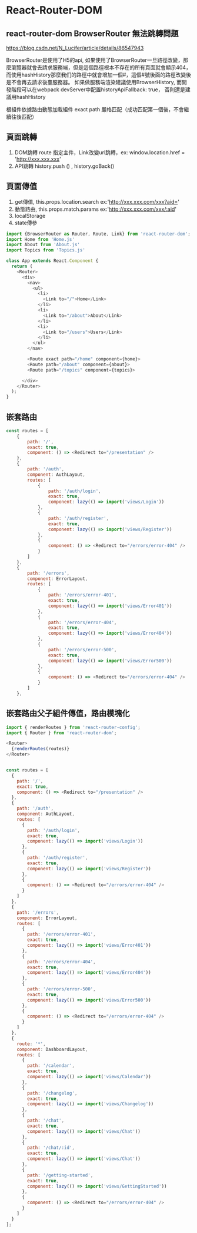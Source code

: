 # React-Router-DOM

## react-router-dom BrowserRouter 無法跳轉問題

<https://blog.csdn.net/N_Lucifer/article/details/86547943>

BrowserRouter是使用了H5的api, 如果使用了BrowserRouter一旦路徑改變，那麼瀏覽器就會去請求服務端，但是這個路徑根本不存在的所有頁面就會顯示404，而使用hashHistory那麼我们的路徑中就會增加一個#，這個#號後面的路徑改變後是不會再去請求後臺服務器。
如果做服務端渲染建議使用BrowserHistory, 而開發階段可以在webpack devServer中配置historyApiFallback: true，
否則還是建議用hashHistory

根組件依據路由動態加載組件
exact path 嚴格匹配（成功匹配第一個後，不會繼續往後匹配）

## 頁面跳轉

1. DOM跳轉 route 指定主件，Link改變url跳轉，ex: window.location.href = 'http://xxx.xxx.xxx'
2. API跳轉 history.push () , history.goBack()

## 頁面傳值

1. get傳值, this.props.location.search ex:'http://xxx.xxx.com/xxx?aid='
2. 動態路由, this.props.match.params ex:'http://xxx.xxx.com/xxx/:aid'
3. localStorage
4. state傳參

```js
import {BrowserRouter as Router, Route, Link} from 'react-router-dom';
import Home from 'Home.js'
import About from 'About.js'
import Topics from 'Topics.js'

class App extends React.Component {
  return (
    <Router>
      <div>
        <nav>
          <ul>
            <li>
              <Link to="/">Home</Link>
            </li>
            <li>
              <Link to="/about">About</Link>
            </li>
            <li>
              <Link to="/users">Users</Link>
            </li>
          </ul>
        </nav>

        <Route exact path="/home" component={home}>
        <Route path="/about" component={about}>
        <Route path="/topics" component={topics}>

      </div>
    </Router>
  );
}

```

## 嵌套路由

```js
const routes = [
    {
        path: '/',
        exact: true,
        component: () => <Redirect to="/presentation" />
    },
    {
        path: '/auth',
        component: AuthLayout,
        routes: [
            {
                path: '/auth/login',
                exact: true,
                component: lazy(() => import('views/Login'))
            },
            {
                path: '/auth/register',
                exact: true,
                component: lazy(() => import('views/Register'))
            },
            {
                component: () => <Redirect to="/errors/error-404" />
            }
        ]
    },
    {
        path: '/errors',
        component: ErrorLayout,
        routes: [
            {
                path: '/errors/error-401',
                exact: true,
                component: lazy(() => import('views/Error401'))
            },
            {
                path: '/errors/error-404',
                exact: true,
                component: lazy(() => import('views/Error404'))
            },
            {
                path: '/errors/error-500',
                exact: true,
                component: lazy(() => import('views/Error500'))
            },
            {
                component: () => <Redirect to="/errors/error-404" />
            }
        ]
    },
```

## 嵌套路由父子組件傳值，路由模塊化

```js
import { renderRoutes } from 'react-router-config';
import { Router } from 'react-router-dom';

<Router>
  {renderRoutes(routes)}
</Router>


const routes = [
  {
    path: '/',
    exact: true,
    component: () => <Redirect to="/presentation" />
  },
  {
    path: '/auth',
    component: AuthLayout,
    routes: [
      {
        path: '/auth/login',
        exact: true,
        component: lazy(() => import('views/Login'))
      },
      {
        path: '/auth/register',
        exact: true,
        component: lazy(() => import('views/Register'))
      },
      {
        component: () => <Redirect to="/errors/error-404" />
      }
    ]
  },
  {
    path: '/errors',
    component: ErrorLayout,
    routes: [
      {
        path: '/errors/error-401',
        exact: true,
        component: lazy(() => import('views/Error401'))
      },
      {
        path: '/errors/error-404',
        exact: true,
        component: lazy(() => import('views/Error404'))
      },
      {
        path: '/errors/error-500',
        exact: true,
        component: lazy(() => import('views/Error500'))
      },
      {
        component: () => <Redirect to="/errors/error-404" />
      }
    ]
  },
  {
    route: '*',
    component: DashboardLayout,
    routes: [
      {
        path: '/calendar',
        exact: true,
        component: lazy(() => import('views/Calendar'))
      },
      {
        path: '/changelog',
        exact: true,
        component: lazy(() => import('views/Changelog'))
      },
      {
        path: '/chat',
        exact: true,
        component: lazy(() => import('views/Chat'))
      },
      {
        path: '/chat/:id',
        exact: true,
        component: lazy(() => import('views/Chat'))
      },
      {
        path: '/getting-started',
        exact: true,
        component: lazy(() => import('views/GettingStarted'))
      },
      {
        component: () => <Redirect to="/errors/error-404" />
      }
    ]
  }
];
```
